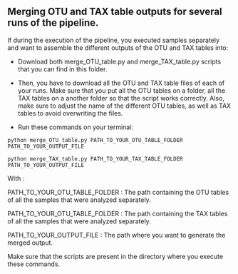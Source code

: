 ## Merging OTU and TAX table outputs for several runs of the pipeline.

If during the execution of the pipeline, you executed samples separately and want to assemble the different outputs of the OTU and TAX tables into:

- Download both merge_OTU_table.py and merge_TAX_table.py scripts that you can find in this folder.

- Then, you have to download all the OTU and TAX table files of each of your runs. Make sure that you put all the OTU tables on a folder, all the TAX tables on a another folder so that the script works correctly. Also, make sure to adjust the name of the different OTU tables, as well as TAX tables to avoid overwriting the files.

- Run these commands on your terminal:

`python merge_OTU_table.py PATH_TO_YOUR_OTU_TABLE_FOLDER PATH_TO_YOUR_OUTPUT_FILE`

`python merge_TAX_table.py PATH_TO_YOUR_TAX_TABLE_FOLDER PATH_TO_YOUR_OUTPUT_FILE`

With :

PATH_TO_YOUR_OTU_TABLE_FOLDER : The path containing the OTU tables of all the samples that were analyzed separately.

PATH_TO_YOUR_OTU_TABLE_FOLDER : The path containing the TAX tables of all the samples that were analyzed separately.

PATH_TO_YOUR_OUTPUT_FILE : The path where you want to generate the merged output.

Make sure that the scripts are present in the directory where you execute these commands.

